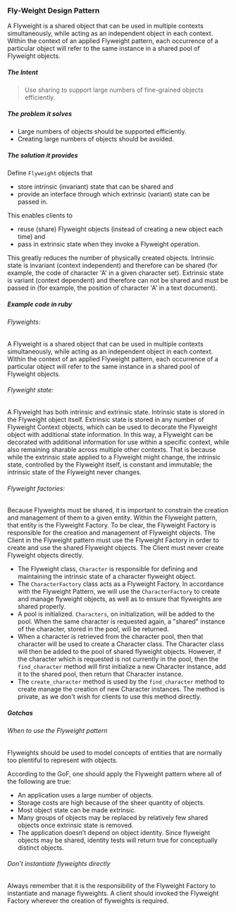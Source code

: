 ### Fly-Weight Design Pattern
A Flyweight is a shared object that can be used in multiple contexts simultaneously, while acting as an independent object in each context. Within the context of an applied Flyweight pattern, each occurrence of a particular object will refer to the same instance in a shared pool of Flyweight objects.

##### The Intent
> Use sharing to support large numbers of fine-grained objects efficiently.

##### The problem it solves
- Large numbers of objects should be supported efficiently.
- Creating large numbers of objects should be avoided.

##### The solution it provides
Define `Flyweight` objects that

- store intrinsic (invariant) state that can be shared and
- provide an interface through which extrinsic (variant) state can be passed in.

This enables clients to
- reuse (share) Flyweight objects (instead of creating a new object each time) and 
- pass in extrinsic state when they invoke a Flyweight operation.

This greatly reduces the number of physically created objects. 
Intrinsic state is invariant (context independent) and therefore can be shared (for example, the code of character 'A' in a given character set). 
Extrinsic state is variant (context dependent) and therefore can not be shared and must be passed in (for example, the position of character 'A' in a text document). 

##### Example code in ruby
###### Flyweights:
A Flyweight is a shared object that can be used in multiple contexts simultaneously, while acting as an independent object in each context. Within the context of an applied Flyweight pattern, each occurrence of a particular object will refer to the same instance in a shared pool of Flyweight objects.

###### Flyweight state:
A Flyweight has both intrinsic and extrinsic state. Intrinsic state is stored in the Flyweight object itself. Extrinsic state is stored in any number of Flyweight Context objects, which can be used to decorate the Flyweight object with additional state information. In this way, a Flyweight can be decorated with additional information for use within a specific context, while also remaining sharable across multiple other contexts. That is because while the extrinsic state applied to a Flyweight might change, the intrinsic state, controlled by the Flyweight itself, is constant and immutable; the intrinsic state of the Flyweight never changes.

###### Flyweight factories:
Because Flyweights must be shared, it is important to constrain the creation and management of them to a given entity. Within the Flyweight pattern, that entity is the Flyweight Factory. To be clear, the Flyweight Factory is responsible for the creation and management of Flyweight objects. The Client in the Flyweight pattern must use the Flyweight Factory in order to create and use the shared Flyweight objects. The Client must never create Flyweight objects directly.

- The Flyweight class, `Character` is responsible for defining and maintaining the intrinsic state of a character flyweight object.
- The `CharacterFactory` class acts as a Flyweight Factory. In accordance with the Flyweight Pattern, we will use the `CharacterFactory` to create and manage flyweight objects, as well as to ensure that flyweights are shared properly.
- A pool is initialized. `Characters`, on initialization, will be added to the pool. When the same character is requested again, a "shared" instance of the character, stored in the pool, will be returned.
- When a character is retrieved from the character pool, then that character will be used to create a Character class. The Character class will then be added to the pool of shared flyweight objects. However, if the character which is requested is not currently in the pool, then the `find_character` method will first initialize a new Character instance, add it to the shared pool, then return that Character instance.
- The `create_character` method is used by the `find_character` method to create manage the creation of new Character instances. The method is private, as we don't wish for clients to use this method directly.

##### Gotchas
###### When to use the Flyweight pattern
Flyweights should be used to model concepts of entities that are normally too plentiful to represent with objects.

According to the GoF, one should apply the Flyweight pattern where all of the following are true:

- An application uses a large number of objects.
- Storage costs are high because of the sheer quantity of objects.
- Most object state can be made extrinsic.
- Many groups of objects may be replaced by relatively few shared objects once extrinsic state is removed.
- The application doesn’t depend on object identity. Since flyweight objects may be shared, identity tests will return true for conceptually distinct objects.

###### Don’t instantiate flyweights directly
Always remember that it is the responsibility of the Flyweight Factory to instantiate and manage flyweights. A client should invoked the Flyweight Factory wherever the creation of flyweights is required.